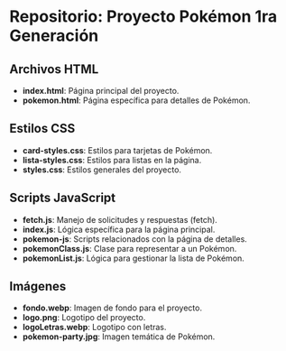 # Repositorio: Proyecto Pokémon 1ra Generación

## Archivos HTML

- **index.html**: Página principal del proyecto.
- **pokemon.html**: Página específica para detalles de Pokémon.

## Estilos CSS

- **card-styles.css**: Estilos para tarjetas de Pokémon.
- **lista-styles.css**: Estilos para listas en la página.
- **styles.css**: Estilos generales del proyecto.

## Scripts JavaScript

- **fetch.js**: Manejo de solicitudes y respuestas (fetch).
- **index.js**: Lógica específica para la página principal.
- **pokemon-js**: Scripts relacionados con la página de detalles.
- **pokemonClass.js**: Clase para representar a un Pokémon.
- **pokemonList.js**: Lógica para gestionar la lista de Pokémon.

## Imágenes

- **fondo.webp**: Imagen de fondo para el proyecto.
- **logo.png**: Logotipo del proyecto.
- **logoLetras.webp**: Logotipo con letras.
- **pokemon-party.jpg**: Imagen temática de Pokémon.

